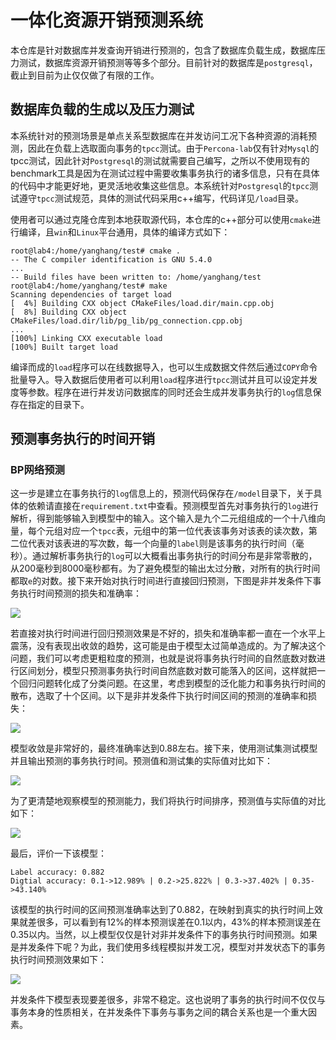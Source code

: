 # 一体化资源开销预测系统

本仓库是针对数据库并发查询开销进行预测的，包含了数据库负载生成，数据库压力测试，数据库资源开销预测等等多个部分。目前针对的数据库是`postgresql`，截止到目前为止仅仅做了有限的工作。

## 数据库负载的生成以及压力测试

本系统针对的预测场景是单点关系型数据库在并发访问工况下各种资源的消耗预测，因此在负载上选取面向事务的`tpcc`测试。由于`Percona-lab`仅有针对`Mysql`的tpcc测试，因此针对`Postgresql`的测试就需要自己编写，之所以不使用现有的benchmark工具是因为在测试过程中需要收集事务执行的诸多信息，只有在具体的代码中才能更好地，更灵活地收集这些信息。本系统针对`Postgresql`的`tpcc`测试遵守`tpcc`测试规范，具体的测试代码采用c++编写，代码详见`/load`目录。

使用者可以通过克隆仓库到本地获取源代码，本仓库的c++部分可以使用`cmake`进行编译，且`win`和`Linux`平台通用，具体的编译方式如下：

```Shell
root@lab4:/home/yanghang/test# cmake .
-- The C compiler identification is GNU 5.4.0
...
-- Build files have been written to: /home/yanghang/test
root@lab4:/home/yanghang/test# make
Scanning dependencies of target load
[  4%] Building CXX object CMakeFiles/load.dir/main.cpp.obj
[  8%] Building CXX object CMakeFiles/load.dir/lib/pg_lib/pg_connection.cpp.obj
...
[100%] Linking CXX executable load
[100%] Built target load
```
编译而成的`load`程序可以在线数据导入，也可以生成数据文件然后通过`COPY`命令批量导入。导入数据后使用者可以利用`load`程序进行`tpcc`测试并且可以设定并发度等参数。程序在进行并发访问数据库的同时还会生成并发事务执行的`log`信息保存在指定的目录下。

## 预测事务执行的时间开销

### BP网络预测

这一步是建立在事务执行的`log`信息上的，预测代码保存在`/model`目录下，关于具体的依赖请直接在`requirement.txt`中查看。预测模型首先对事务执行的`log`进行解析，得到能够输入到模型中的输入。这个输入是九个二元组组成的一个十八维向量，每个元组对应一个`tpcc`表，元组中的第一位代表该事务对该表的读次数，第二位代表对该表进的写次数，每一个向量的`label`则是该事务的执行时间（毫秒）。通过解析事务执行的`log`可以大概看出事务执行的时间分布是非常零散的，从200毫秒到8000毫秒都有。为了避免模型的输出太过分散，对所有的执行时间都取`e`的对数。接下来开始对执行时间进行直接回归预测，下图是非并发条件下事务执行时间预测的损失和准确率：

![](https://github.com/yhswjtuILMARE/Resource_estimation/blob/master/pic/bp/loss_accuracy_for_predictin_time.png)

若直接对执行时间进行回归预测效果是不好的，损失和准确率都一直在一个水平上震荡，没有表现出收敛的趋势，这可能是由于模型太过简单造成的。为了解决这个问题，我们可以考虑更粗粒度的预测，也就是说将事务执行时间的自然底数对数进行区间划分，模型只预测事务执行时间自然底数对数可能落入的区间，这样就把一个回归问题转化成了分类问题。在这里，考虑到模型的泛化能力和事务执行时间的散布，选取了十个区间。以下是非并发条件下执行时间区间的预测的准确率和损失：

![](https://github.com/yhswjtuILMARE/Resource_estimation/blob/master/pic/bp/loss_accuracy_without_concurrent.png)

模型收敛是非常好的，最终准确率达到0.88左右。接下来，使用测试集测试模型并且输出预测的事务执行时间。预测值和测试集的实际值对比如下：

![](https://github.com/yhswjtuILMARE/Resource_estimation/blob/master/pic/bp/prediction_for_testset.png)

为了更清楚地观察模型的预测能力，我们将执行时间排序，预测值与实际值的对比如下：

![](https://github.com/yhswjtuILMARE/Resource_estimation/blob/master/pic/bp/prediction_aganist_real.png)

最后，评价一下该模型：

```shell
Label accuracy: 0.882
Digtial accuracy: 0.1->12.989% | 0.2->25.822% | 0.3->37.402% | 0.35->43.140%
```
该模型的执行时间的区间预测准确率达到了0.882，在映射到真实的执行时间上效果就差很多，可以看到有12%的样本预测误差在0.1以内，43%的样本预测误差在0.35以内。当然，以上模型仅仅是针对非并发条件下的事务执行时间预测。如果是并发条件下呢？为此，我们使用多线程模拟并发工况，模型对并发状态下的事务执行时间预测效果如下：

![](https://github.com/yhswjtuILMARE/Resource_estimation/blob/master/pic/bp/loss_accuracy_for%20concurrent.png)

并发条件下模型表现要差很多，非常不稳定。这也说明了事务的执行时间不仅仅与事务本身的性质相关，在并发条件下事务与事务之间的耦合关系也是一个重大因素。
